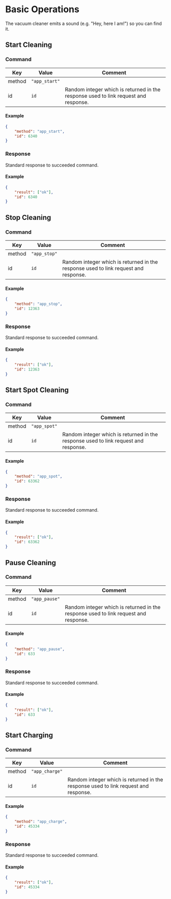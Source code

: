 # Basic Operations

The vacuum cleaner emits a sound (e.g. "Hey, here I am!") so you can find it.

## Start Cleaning

### Command

| Key    | Value         | Comment                                                                             |
| ------ | ------------- | ----------------------------------------------------------------------------------- |
| method | `"app_start"` |                                                                                     |
| id     | `id`          | Random integer which is returned in the response used to link request and response. |

#### Example

```json
{
    "method": "app_start",
    "id": 6340
}
```

### Response

Standard response to succeeded command.

#### Example

```json
{
    "result": ["ok"],
    "id": 6340
}
```

## Stop Cleaning

### Command

| Key    | Value        | Comment                                                                             |
| ------ | ------------ | ----------------------------------------------------------------------------------- |
| method | `"app_stop"` |                                                                                     |
| id     | `id`         | Random integer which is returned in the response used to link request and response. |

#### Example

```json
{
    "method": "app_stop",
    "id": 12363
}
```

### Response

Standard response to succeeded command.

#### Example

```json
{
    "result": ["ok"],
    "id": 12363
}
```

## Start Spot Cleaning

### Command

| Key    | Value        | Comment                                                                             |
| ------ | ------------ | ----------------------------------------------------------------------------------- |
| method | `"app_spot"` |                                                                                     |
| id     | `id`         | Random integer which is returned in the response used to link request and response. |

#### Example

```json
{
    "method": "app_spot",
    "id": 63362
}
```

### Response

Standard response to succeeded command.

#### Example

```json
{
    "result": ["ok"],
    "id": 63362
}
```

## Pause Cleaning

### Command

| Key    | Value         | Comment                                                                             |
| ------ | ------------- | ----------------------------------------------------------------------------------- |
| method | `"app_pause"` |                                                                                     |
| id     | `id`          | Random integer which is returned in the response used to link request and response. |

#### Example

```json
{
    "method": "app_pause",
    "id": 633
}
```

### Response

Standard response to succeeded command.

#### Example

```json
{
    "result": ["ok"],
    "id": 633
}
```

## Start Charging

### Command

| Key    | Value          | Comment                                                                             |
| ------ | -------------- | ----------------------------------------------------------------------------------- |
| method | `"app_charge"` |                                                                                     |
| id     | `id`           | Random integer which is returned in the response used to link request and response. |

#### Example

```json
{
    "method": "app_charge",
    "id": 45334
}
```

### Response

Standard response to succeeded command.

#### Example

```json
{
    "result": ["ok"],
    "id": 45334
}
```
